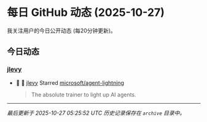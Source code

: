 # 每日 GitHub 动态 (2025-10-27)

我关注用户的今日公开动态 (每20分钟更新)。

## 今日动态

### [jlevy](https://github.com/jlevy)
- 🌟 👤 [jlevy](https://github.com/jlevy) Starred [microsoft/agent-lightning](https://github.com/microsoft/agent-lightning)
  > The absolute trainer to light up AI agents.


---
*最后更新于 2025-10-27 05:25:52 UTC*
*历史记录保存在 `archive` 目录中。*
